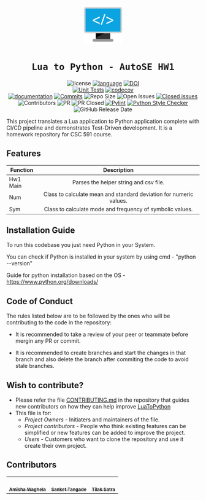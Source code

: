 
<div align="center">
 <img src="./docs/code.svg" width="100px"></img>


 # `Lua to Python - AutoSE HW1`


![license](https://img.shields.io/github/license/amisha-w/AutoSE-HW1-Lua)
[![language](https://img.shields.io/github/languages/top/amisha-w/AutoSE-HW1-Lua)](https://github.com/amisha-w/AutoSE-HW1-Lua/search?l=python)
[![DOI](https://zenodo.org/badge/DOI/10.5281/zenodo.7567006.svg)](https://doi.org/10.5281/zenodo.7567006)<br>
[![Unit Tests](https://img.shields.io/github/actions/workflow/status/amisha-w/AutoSE-HW1-Lua/tests.yml?label=Unit%20Tests)](https://github.com/amisha-w/AutoSE-HW1-Lua/actions/workflows/tests.yml)
[![codecov](https://codecov.io/gh/amisha-w/AutoSE-HW1-Lua/branch/main/graph/badge.svg?token=)](https://codecov.io/gh/amisha-w/AutoSE-HW1-Lua)<br/>
[![documentation](https://github.com/amisha-w/AutoSE-HW1-Lua/actions/workflows/pdoc.yml/badge.svg)](https://github.com/amisha-w/AutoSE-HW1-Lua/actions/workflows/pdoc.yml)
[![Commits](https://img.shields.io/github/commit-activity/w/amisha-w/AutoSE-HW1-Lua)](https://github.com/amisha-w/AutoSE-HW1-Lua/graphs/commit-activity)
![Repo Size](https://img.shields.io/github/repo-size/amisha-w/AutoSE-HW1-Lua)
![Open Issues](https://img.shields.io/github/issues/amisha-w/AutoSE-HW1-Lua)
[![Closed issues](https://img.shields.io/github/issues-closed-raw/amisha-w/AutoSE-HW1-Lua)](https://github.com/amisha-w/AutoSE-HW1-Lua/issues?q=is%3Aissue+is%3Aclosed)
![Contributors](https://img.shields.io/github/contributors/amisha-w/AutoSE-HW1-Lua?color=cyan)
![PR](https://img.shields.io/github/issues-pr/amisha-w/AutoSE-HW1-Lua?color=red)
![PR Closed](https://img.shields.io/github/issues-pr-closed-raw/amisha-w/AutoSE-HW1-lua?color=red)
[![Pylint](https://img.shields.io/github/actions/workflow/status/amisha-w/AutoSE-HW1-Lua/pylint.yml?label=Pylint)](https://github.com/amisha-w/AutoSE-HW1-Lua/actions/workflows/pylint.yml)
[![Python Style Checker](https://img.shields.io/github/actions/workflow/status/amisha-w/AutoSE-HW1-Lua/style_checker.yml?label=Style%20Checker)](https://github.com/amisha-w/AutoSE-HW1-Lua/actions/workflows/style_checker.yml)
![GitHub Release Date](https://img.shields.io/github/release-date/amisha-w/AutoSE-HW1-Lua)<br/>

 </div>

This project translates a Lua application to Python application complete with CI/CD pipeline and demonstrates Test-Driven development. It is a homework repository for CSC 591 course. 


## Features
| Function      |Description    |
| ------------- |:-------------:|
| Hw1 Main       | Parses the helper string and csv file. |
| Num       | Class to calculate mean and standard deviation for numeric values. |
| Sym      | Class to calculate mode and frequency of symbolic values. |


## Installation Guide

To run this codebase you just need Python in your System.

You can check if Python is installed in your system by using cmd - "python --version"

Guide for python installation based on the OS - https://www.python.org/downloads/

## Code of Conduct

The rules listed below are to be followed by the ones who will be contributing to the code in the repository:

- It is recommended to take a review of your peer or teammate before mergin any PR or commit.

- It is recommended to create branches and start the changes in that branch and also delete the branch after commiting the code to avoid stale branches.


## Wish to contribute?
- Please refer the file [CONTRIBUTING.md](https://github.com/amisha-w//AutoSE-HW1-Lua/blob/main/CONTRIBUTING.md) in the repository that guides new contributors on how they can help improve [LuaToPython](https://github.com/amisha-w//AutoSE-HW1-Lua)
- This file is for:
  - _Project Owners_ - Initiaters and maintainers of the file.
  - _Project contributors_ - People who think existing features can be simplified or new features can be added to improve the project.
  - _Users_ - Customers who want to clone the repository and use it create their own project.


## Contributors
  
<table>
  <tr>
  <td align="center"><a href="https://github.com/amisha-w"><img src="https://avatars.githubusercontent.com/amisha-w" width="100px;" alt=""/><br /><sub><b>Amisha Waghela</b></sub></a></td>
  <td align="center"><a href="https://github.com/sankettangade"><img src="https://avatars.githubusercontent.com/sankettangade" width="100px;" alt=""/><br /><sub><b>Sanket Tangade</b></sub></a></td>
  <td align="center"><a href="https://github.com/tilaksatra"><img src="https://avatars.githubusercontent.com/tilaksatra" width="100px;" alt=""/><br /><sub><b>Tilak Satra</b></sub></a></td>
  </tr>
</table>


